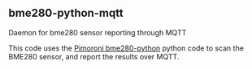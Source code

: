## bme280-python-mqtt
Daemon for bme280 sensor reporting through MQTT

This code uses the [Pimoroni bme280-python](https://github.com/pimoroni/bme280-python) python code to scan the BME280 sensor, and report the results over MQTT.
